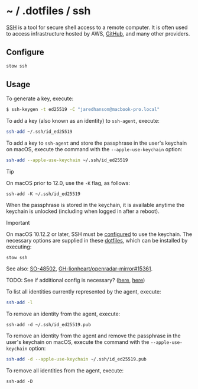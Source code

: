 # ~ / .dotfiles / ssh

[SSH](https://www.openssh.com/) is a tool for secure shell access to a remote
computer.  It is often used to access infrastructure hosted by AWS, [GitHub](https://docs.github.com/en/authentication/connecting-to-github-with-ssh),
and many other providers.

## Configure

```sh
stow ssh
```

## Usage

To generate a key, execute:

```sh
$ ssh-keygen -t ed25519 -C "jaredhanson@macbook-pro.local"
```

To add a key (also known as an identity) to `ssh-agent`, execute:

```sh
ssh-add ~/.ssh/id_ed25519
```

To add a key to `ssh-agent` and store the passphrase in the user's keychain on
macOS, execute the command with the `--apple-use-keychain` option:

```sh
ssh-add --apple-use-keychain ~/.ssh/id_ed25519
```

> [!TIP]
> On macOS prior to 12.0, use the `-K` flag, as follows:
>
> `ssh-add -K ~/.ssh/id_ed25519`

When the passphrase is stored in the keychain, it is available anytime
the keychain is unlocked (including when logged in after a reboot).

> [!IMPORTANT]
> On macOS 10.12.2 or later, SSH must be [configured](https://developer.apple.com/library/archive/technotes/tn2449/_index.html)
> to use the keychain.  The necessary options are supplied in these [dotfiles](https://github.com/jaredhanson/dotfiles/blob/master/ssh/.ssh/config),
> which can be installed by executing:
>
> `stow ssh`
>
> See also: [SO-48502](https://apple.stackexchange.com/questions/48502/how-can-i-permanently-add-my-ssh-private-key-to-keychain-so-it-is-automatically),
> [GH-lionheart/openradar-mirror#15361](https://github.com/lionheart/openradar-mirror/issues/15361).

TODO: See if additional config is necessary? ([here](https://apple.stackexchange.com/questions/48502/how-can-i-permanently-add-my-ssh-private-key-to-keychain-so-it-is-automatically), [here](https://docs.github.com/en/authentication/connecting-to-github-with-ssh/generating-a-new-ssh-key-and-adding-it-to-the-ssh-agent))

To list all identities currently represented by the agent, execute:

```sh
ssh-add -l
```

To remove an identity from the agent, execute:

```
ssh-add -d ~/.ssh/id_ed25519.pub
```

To remove an identity from the agent and remove the passphrase in the user's
keychain on macOS, execute the command with the `--apple-use-keychain` option:

```sh
ssh-add -d --apple-use-keychain ~/.ssh/id_ed25519.pub
```

To remove all identities from the agent, execute:

```
ssh-add -D
```
